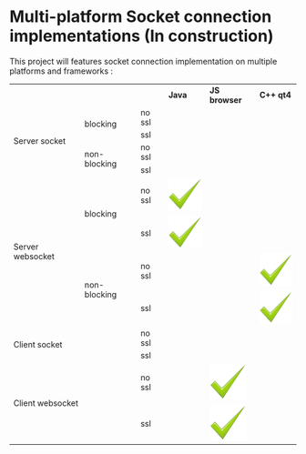 # Multi-platform Socket connection implementations (In construction)


This project will features socket connection implementation on multiple platforms and frameworks :

<table>
    <tr>
        <td colspan="6"></td>
        <td colspan="2"><b>Java</b></td>
        <td colspan="2"><b>JS browser</b></td>
        <td colspan="2"><b>C++ qt4</b></td>
    </tr>
    <tr>
        <td colspan="2" rowspan="4">Server socket</td>
        <td colspan="2" rowspan="2">blocking</td>
        <td colspan="2">no ssl</td>
        <td colspan="2"></td>
        <td colspan="2" rowspan="8"></td>
        <td colspan="2"></td>
    </tr>
    <tr>
        <td colspan="2">ssl</td>
        <td colspan="2"></td>
        <td colspan="2"></td>
    </tr>
    <tr>
        <td colspan="2" rowspan="2">non-blocking</td>
        <td colspan="2">no ssl</td>
        <td colspan="2"></td>
        <td colspan="2"></td>
    </tr>
    <tr>
        <td colspan="2">ssl</td>
        <td colspan="2"></td>
        <td colspan="2"></td>
    </tr>
    <tr>
        <td colspan="2" rowspan="4">Server websocket</td>
        <td colspan="2" rowspan="2">blocking</td>
        <td colspan="2">no ssl</td>
        <td colspan="2"><img src="./images/OK.png"/></td>
        <td colspan="2"></td>
    </tr>
    <tr>
        <td colspan="2">ssl</td>
        <td colspan="2"><img src="./images/OK.png"/></td>
        <td colspan="2"></td>
    </tr>
    <tr>
        <td colspan="2" rowspan="2">non-blocking</td>
        <td colspan="2">no ssl</td>
        <td colspan="2"></td>
        <td colspan="2"><img src="./images/OK.png"/></td>
    </tr>
    <tr>
        <td colspan="2">ssl</td>
        <td colspan="2"></td>
        <td colspan="2"><img src="./images/OK.png"/></td>
    </tr>
    <tr>
        <td colspan="4" rowspan="2">Client socket</td>
        <td colspan="2">no ssl</td>
        <td colspan="2"></td>
        <td colspan="2" rowspan="2"></td>
        <td colspan="2"></td>
    </tr>
    <tr>
        <td colspan="2">ssl</td>
        <td colspan="2"></td>
        <td colspan="2"></td>
    </tr>
    <tr>
        <td colspan="4" rowspan="2">Client websocket</td>
        <td colspan="2">no ssl</td>
        <td colspan="2"></td>
        <td colspan="2"><img src="./images/OK.png"/></td>
        <td colspan="2"></td>
    </tr>
    <tr>
        <td colspan="2">ssl</td>
        <td colspan="2"></td>
        <td colspan="2"><img src="./images/OK.png"/></td>
        <td colspan="2"></td>
    </tr>
</table>
